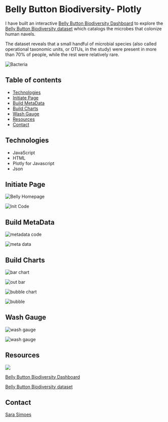 # Belly Button Biodiversity- Plotly

I have built an interactive [Belly Button Biodiversity Dashboard](https://ssimoes48.github.io/Biodiversity-Plotly/) to explore the [Belly Button Biodiversity dataset](http://robdunnlab.com/projects/belly-button-biodiversity/) which catalogs the microbes that colonize human navels.

The dataset reveals that a small handful of microbial species (also called operational taxonomic units, or OTUs, in the study) were present in more than 70% of people, while the rest were relatively rare.

![Bacteria](Images/bacteria.png)

## Table of contents
* [Technologies](#technologies) 
* [Initiate Page](#initiate-page)
* [Build MetaData](build-metadata)
* [Build Charts](#build-charts)
* [Wash Gauge](#wash-gauge)
* [Resources](#resources)
* [Contact](#contact)

## Technologies 
* JavaScript
* HTML
* Plotly for Javascript
* Json

## Initiate Page 
![Belly Homepage](Images/belly_homepage.PNG)

![Init Code](Images/init_code.PNG)

## Build MetaData

![metadata code](Images/metadata_code.PNG)

![meta data](Images/meta_data.PNG)

## Build Charts

![bar chart ](Images/bar_chart.PNG)

![out bar](Images/out_bar.PNG)

![bubble chart ](Images/bubble_chart.PNG)

![bubble](Images/bubble.PNG)

## Wash Gauge 

![wash gauge](Images/guage_code.PNG)

![wash gauge](Images/wash_gauge.PNG)

## Resources 

![](Images/.PNG)

[Belly Button Biodiversity Dashboard](https://ssimoes48.github.io/Biodiversity-Plotly/)

[Belly Button Biodiversity dataset](http://robdunnlab.com/projects/belly-button-biodiversity/)

## Contact

[Sara Simoes](https://github.com/Ssimoes48)
